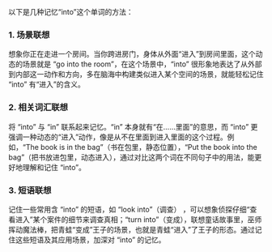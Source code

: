 以下是几种记忆“into”这个单词的方法：

### 1. 场景联想
想象你正在走进一个房间。当你跨进房门，身体从外面“进入”到房间里面，这个动态的场景就是 “go into the room”，在这个场景中，“into” 很形象地表达了从外部到内部这一动作和方向，多在脑海中构建类似进入某个空间的场景，就能轻松记住 “into” 有“进入”的含义。

### 2. 相关词汇联想
将 “into” 与 “in” 联系起来记忆。“in” 本身就有“在……里面”的意思，而 “into” 更强调一种动态的“进入”动作，像是从不在里面到进入里面的这个过程。例如，“The book is in the bag”（书在包里，静态位置），“Put the book into the bag”（把书放进包里，动态进入），通过对比这两个词在不同句子中的用法，能更好地理解和记住 “into”。

### 3. 短语联想
记住一些常用含 “into” 的短语，如 “look into”（调查） ，可以想象侦探仔细“查看进入”某个案件的细节来调查真相；“turn into”（变成），联想童话故事里，巫师挥动魔法棒，把青蛙“变成”王子的场景，也就是青蛙“进入”了王子的形态。通过记住这些短语及其应用场景，加深对 “into” 的记忆。 